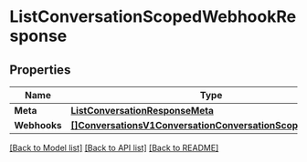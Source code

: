 # ListConversationScopedWebhookResponse

## Properties

Name | Type | Description | Notes
------------ | ------------- | ------------- | -------------
**Meta** | [**ListConversationResponseMeta**](ListConversationResponseMeta.md) |  |[optional] 
**Webhooks** | [**[]ConversationsV1ConversationConversationScopedWebhook**](ConversationsV1ConversationConversationScopedWebhook.md) |  |[optional] 

[[Back to Model list]](../README.md#documentation-for-models) [[Back to API list]](../README.md#documentation-for-api-endpoints) [[Back to README]](../README.md)


